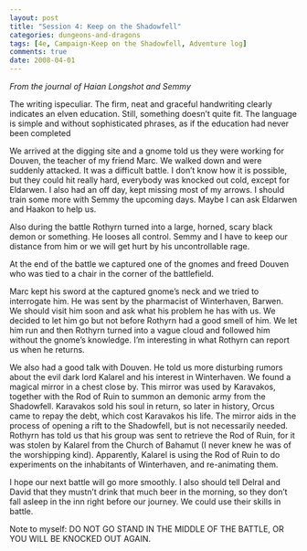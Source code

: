 ```yaml
---
layout: post
title: "Session 4: Keep on the Shadowfell"
categories: dungeons-and-dragons
tags: [4e, Campaign-Keep on the Shadowfell, Adventure log]
comments: true
date: 2008-04-01
---
```


*From the journal of Haian Longshot and Semmy*

The writing ispeculiar. The firm, neat and graceful handwriting clearly indicates an elven education. Still, something doesn’t quite fit. The language is simple and without sophisticated phrases, as if the education had never been completed

We arrived at the digging site and a gnome told us they were working for Douven, the teacher of my friend Marc. We walked down and were suddenly attacked. It was a difficult battle. I don’t know how it is possible, but they could hit really hard, everybody was knocked out cold, except for Eldarwen. I also had an off day, kept missing most of my arrows. I should train some more with Semmy the upcoming days. Maybe I can ask Eldarwen and Haakon to help us.

Also during the battle Rothyrn turned into a large, horned, scary black demon or something. He looses all control. Semmy and I have to keep our distance from him or we will get hurt by his uncontrollable rage.

At the end of the battle we captured one of the gnomes and freed Douven who was tied to a chair in the corner of the battlefield.

Marc kept his sword at the captured gnome’s neck and we tried to interrogate him. He was sent by the pharmacist of Winterhaven, Barwen. We should  visit him soon and ask what his problem he has with us. We decided to let him go but not before Rothyrn had a good smell of him. We let him run and then Rothyrn turned into a vague cloud and followed him without the gnome’s knowledge. I’m interesting in what Rothyrn can report us when he returns.

We also had a good talk with Douven. He told us more disturbing rumors about the evil dark lord Kalarel and his interest in Winterhaven. We found a magical mirror in a chest close by. This mirror was used by Karavakos, together with the Rod of Ruin to summon an demonic army from the Shadowfell. Karavakos sold his soul in return, so later in history, Orcus came to repay the debt, which cost Karavakos his life. The mirror aids in the process of opening a rift to the Shadowfell, but is not necessarily needed. Rothyrn has told us that his group was sent to retrieve the Rod of Ruin, for it was stolen by Kalarel from the Church of Bahamut (I never knew he was of the worshipping kind). Apparently, Kalarel is using the Rod of Ruin to do experiments on the inhabitants of Winterhaven, and re-animating them.

I hope our next battle will go more smoothly. I also should tell Delral and David that they mustn’t drink that much beer in the morning, so they don’t fall asleep in the inn right before our journey. We could use their skills in battle.

Note to myself: DO NOT GO STAND IN THE MIDDLE OF THE BATTLE, OR YOU WILL BE KNOCKED OUT AGAIN.